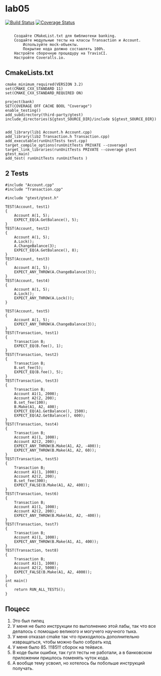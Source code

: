 # lab05
[![Build Status](https://travis-ci.org/supsun-sockol/lab05.svg?branch=main)](https://travis-ci.org/supsun-sockol/lab05)
[![Coverage Status](https://coveralls.io/repos/github/supsun-sockol/lab5/badge.svg?branch=main)](https://coveralls.io/github/supsun-sockol/lab5?branch=main)
```

    Создайте CMakeList.txt для библиотеки banking.
    Создайте модульные тесты на классы Transaction и Account.
        Используйте mock-объекты.
        Покрытие кода должно составлять 100%.
    Настройте сборочную процедуру на TravisCI.
    Настройте Coveralls.io.
```

## CmakeLists.txt
```
cmake_minimum_required(VERSION 3.2)
set(CMAKE_CXX_STANDARD 11)
set(CMAKE_CXX_STANDARD_REQUIRED ON)

project(bank)
SET(COVERAGE OFF CACHE BOOL "Coverage")
enable_testing()
add_subdirectory(third-party/gtest)
include_directories(${gtest_SOURCE_DIR}/include ${gtest_SOURCE_DIR})


add_library(lib1 Account.h Account.cpp)
add_library(lib2 Transaction.h Transaction.cpp)
add_executable(runUnitTests test.cpp)
target_compile_options(runUnitTests PRIVATE --coverage)
target_link_libraries(runUnitTests PRIVATE --coverage gtest gtest_main)
add_test( runUnitTests runUnitTests )
```

## 2 Tests

```
#include "Account.cpp"
#include "Transaction.cpp"

#include "gtest/gtest.h"

TEST(Account, test1)
{
	Account A(1, 5);
	EXPECT_EQ(A.GetBalance(), 5);
}
TEST(Account, test2)
{
	Account A(1, 5);
	A.Lock();
	A.ChangeBalance(3);
	EXPECT_EQ(A.GetBalance(), 8);
}
TEST(Account, test3)
{
	Account A(1, 5);
	EXPECT_ANY_THROW(A.ChangeBalance(3));
}
TEST(Account, test4)
{
	Account A(1, 5);
	A.Lock();
	EXPECT_ANY_THROW(A.Lock());
}

TEST(Account, test5)
{
	Account A(1, 5);
	EXPECT_ANY_THROW(A.ChangeBalance(3));
}
TEST(Transaction, test1)
{
	Transaction B;
	EXPECT_EQ(B.fee(), 1);
}
TEST(Transaction, test2)
{
	Transaction B;
	B.set_fee(5);
	EXPECT_EQ(B.fee(), 5);
}
TEST(Transaction, test3)
{
	Transaction B;
	Account A1(1, 2000);
	Account A2(2, 200);
	B.set_fee(100);
	B.Make(A1, A2, 400);
	EXPECT_EQ(A1.GetBalance(), 1500);
	EXPECT_EQ(A2.GetBalance(), 600);
}
TEST(Transaction, test4)
{
	Transaction B;
	Account A1(1, 1000);
	Account A2(2, 200);
	EXPECT_ANY_THROW(B.Make(A1, A2, -400));
	EXPECT_ANY_THROW(B.Make(A1, A2, 60));
}
TEST(Transaction, test5)
{
	Transaction B;
	Account A1(1, 1000);
	Account A2(2, 200);
	B.set_fee(300);
	EXPECT_FALSE(B.Make(A1, A2, 400));
}
TEST(Transaction, test6)
{
	Transaction B;
	Account A1(1, 1000);
	Account A2(2, 200);
	EXPECT_ANY_THROW(B.Make(A1, A2, -400));
}
TEST(Transaction, test7)
{
	Transaction B;
	Account A1(1, 1000);
	EXPECT_ANY_THROW(B.Make(A1, A1, 400));
}
TEST(Transaction, test8)
{
	Transaction B;
	Account A1(1, 1000);
	Account A2(2, 5000);
	EXPECT_FALSE(B.Make(A1, A2, 4000));
}
int main()
{
	return RUN_ALL_TESTS();
}

```
## Поцесс
1) Это был пипец
2) У меня не было инструкции по выполнению этой лабы, так что все делалось с помощью великого и могучего научного тыка.
3) У меня отказал cmake так что приходилось дополнительно извращаться, чтобы можно было собрать код
4) У меня было 85. !!!85!!! сборок на тейвисе.
5) В коде были ошибки, так гугл тесты не работали, а в банковском приложении пришлось поменять чуток кода.
6) А вообще тему усвоил, но хотелось бы побольше инструкций получать.
